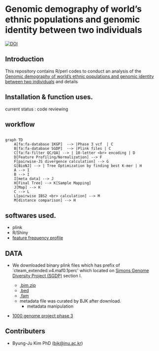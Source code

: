 Genomic demography of world’s ethnic populations and genomic identity between two individuals
=============================================================================================

[![DOI](https://zenodo.org/badge/doi/10.1101/2022.03.28.486119.svg)](http://dx.doi.org/10.1101/2022.03.28.486119)

## Introduction 

This repository contains R/perl codes to conduct an analysis of the [Genomic demography of world’s ethnic populations and genomic identity between two individuals](http://dx.doi.org/10.1101/2022.03.28.486119) and details

## Installation & function uses.

current status : code reviewing

## workflow

```mermaid

graph TD
    A[fa:fa-database 1KGP]  --> |Phase 3 vcf  | C
    B[fa:fa-database SGDP]  --> |Plink files | C
    C[fa:fa-filter QC/QA] --> | 10-letter <br> encoding | D 
    D[Feature Profiling/Normalization] --> F 
    F[pairwise-JS divergence calculation] --> G
    G[BioNJ] --> | Tree Optimization by finding best K-mer | H
    A --> I
    B --> I
    I[meta data] --> J
    H[Final Tree] --> K[Sample Mapping]
    J[Map] --> K
    C --> L 
    L[pairwise IBS2 <br> calculation] --> M
    M[distance comparison] --> H
 ```
## softwares used.

* plink
* R/Shiny
* [feature frequency profile](https://github.com/jaejinchoi/FFP)

## DATA

* We downloaded binary plink files which has prefix of `cteam_extended.v4.maf0.1perc' which located on [Simons Genome Diversity Project (SGDP)](https://reichdata.hms.harvard.edu/pub/datasets/sgdp/) section I.
 
    * [.bim.zip](https://sharehost.hms.harvard.edu/genetics/reich_lab/sgdp/variant_set/cteam_extended.v4.maf0.1perc.bim.zip)
    * [.bed](https://sharehost.hms.harvard.edu/genetics/reich_lab/sgdp/variant_set/cteam_extended.v4.maf0.1perc.bed)
    * [.fam](https://sharehost.hms.harvard.edu/genetics/reich_lab/sgdp/variant_set/cteam_extended.v4.maf0.1perc.fam)
    * metadata file was curated by BJK after download.
      * metadata manipulation

* [1000 genome project phase 3](https://ftp.ncbi.nlm.nih.gov/1000genomes/ftp/release/20130502/)

## Contributers

* Byung-Ju Kim PhD (bjk@inu.ac.kr)

